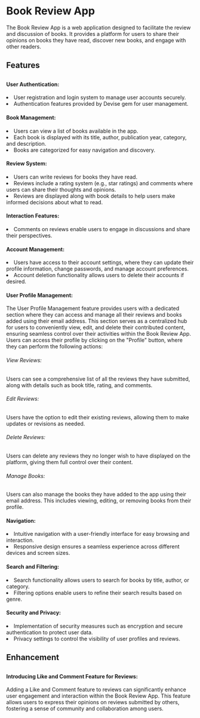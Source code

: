 <h1>Book Review App </h1>

The Book Review App is a web application designed to facilitate the review and discussion of books. It provides a platform for users to share their opinions on books they have read, discover new books, and engage with other readers. 

<h2> Features <h2>
<h4> User Authentication: </h4>
<li> User registration and login system to manage user accounts securely.</li>
<li> Authentication features provided by Devise gem for user management.</li>
<h4> Book Management: </h4>
<li> Users can view a list of books available in the app.</li>
<li> Each book is displayed with its title, author, publication year, category, and description.</li>
<li> Books are categorized for easy navigation and discovery.</li>
<h4> Review System:</h4>
<li> Users can write reviews for books they have read.</li>
<li> Reviews include a rating system (e.g., star ratings) and comments where users can share their thoughts and opinions.</li>
<li> Reviews are displayed along with book details to help users make informed decisions about what to read.</li>
<h4> Interaction Features:</h4>
<li> Comments on reviews enable users to engage in discussions and share their perspectives.</li>
<h4> Account Management:</h4>
<li> Users have access to their account settings, where they can update their profile information, change passwords, and manage account preferences.</li>
<li> Account deletion functionality allows users to delete their accounts if desired.</li>
<h4> User Profile Management:</h4>
The User Profile Management feature provides users with a dedicated section where they can access and manage all their reviews and books added using their email address. This section serves as a centralized hub for users to conveniently view, edit, and delete their contributed content, ensuring seamless control over their activities within the Book Review App. Users can access their profile by clicking on the "Profile" button, where they can perform the following actions:
<h6> View Reviews:</h6> Users can see a comprehensive list of all the reviews they have submitted, along with details such as book title, rating, and comments.
<h6> Edit Reviews:</h6> Users have the option to edit their existing reviews, allowing them to make updates or revisions as needed.
<h6> Delete Reviews:</h6> Users can delete any reviews they no longer wish to have displayed on the platform, giving them full control over their content.
<h6> Manage Books:</h6> Users can also manage the books they have added to the app using their email address. This includes viewing, editing, or removing books from their profile.
<h4> Navigation: </h4>
<li> Intuitive navigation with a user-friendly interface for easy browsing and interaction.</li>
<li> Responsive design ensures a seamless experience across different devices and screen sizes.</li>
<h4> Search and Filtering:</h4>
<li> Search functionality allows users to search for books by title, author, or category.</li>
<li> Filtering options enable users to refine their search results based on genre.</li>
<h4> Security and Privacy:</h4>
<li> Implementation of security measures such as encryption and secure authentication to protect user data.</li>
<li> Privacy settings to control the visibility of user profiles and reviews.</li>

<h2> Enhancement<h2> 
<h4> Introducing Like and Comment Feature for Reviews:</h4>
Adding a Like and Comment feature to reviews can significantly enhance user engagement and interaction within the Book Review App. This feature allows users to express their opinions on reviews submitted by others, fostering a sense of community and collaboration among users.